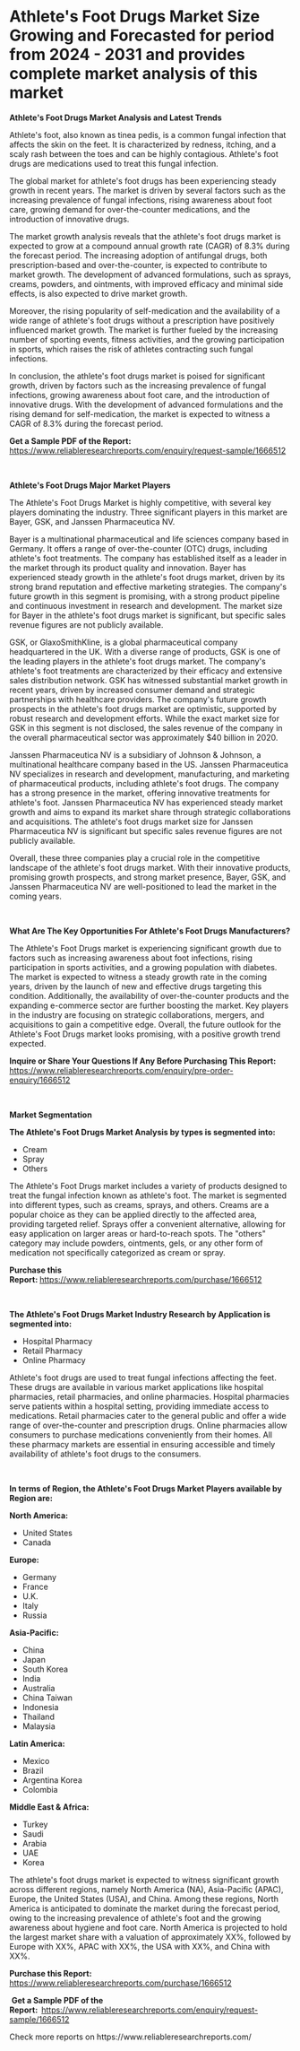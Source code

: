 <p><h1>Athlete's Foot Drugs Market Size Growing and Forecasted for period from 2024 - 2031 and provides complete market analysis of this market</h1></p><p><strong>Athlete's Foot Drugs Market Analysis and Latest Trends</strong></p>
<p><p>Athlete's foot, also known as tinea pedis, is a common fungal infection that affects the skin on the feet. It is characterized by redness, itching, and a scaly rash between the toes and can be highly contagious. Athlete's foot drugs are medications used to treat this fungal infection.</p><p>The global market for athlete's foot drugs has been experiencing steady growth in recent years. The market is driven by several factors such as the increasing prevalence of fungal infections, rising awareness about foot care, growing demand for over-the-counter medications, and the introduction of innovative drugs.</p><p>The market growth analysis reveals that the athlete's foot drugs market is expected to grow at a compound annual growth rate (CAGR) of 8.3% during the forecast period. The increasing adoption of antifungal drugs, both prescription-based and over-the-counter, is expected to contribute to market growth. The development of advanced formulations, such as sprays, creams, powders, and ointments, with improved efficacy and minimal side effects, is also expected to drive market growth.</p><p>Moreover, the rising popularity of self-medication and the availability of a wide range of athlete's foot drugs without a prescription have positively influenced market growth. The market is further fueled by the increasing number of sporting events, fitness activities, and the growing participation in sports, which raises the risk of athletes contracting such fungal infections.</p><p>In conclusion, the athlete's foot drugs market is poised for significant growth, driven by factors such as the increasing prevalence of fungal infections, growing awareness about foot care, and the introduction of innovative drugs. With the development of advanced formulations and the rising demand for self-medication, the market is expected to witness a CAGR of 8.3% during the forecast period.</p></p>
<p><strong>Get a Sample PDF of the Report:&nbsp;</strong> <a href="https://www.reliableresearchreports.com/enquiry/request-sample/1666512">https://www.reliableresearchreports.com/enquiry/request-sample/1666512</a></p>
<p>&nbsp;</p>
<p><strong>Athlete's Foot Drugs Major Market Players</strong></p>
<p><p>The Athlete's Foot Drugs Market is highly competitive, with several key players dominating the industry. Three significant players in this market are Bayer, GSK, and Janssen Pharmaceutica NV. </p><p>Bayer is a multinational pharmaceutical and life sciences company based in Germany. It offers a range of over-the-counter (OTC) drugs, including athlete's foot treatments. The company has established itself as a leader in the market through its product quality and innovation. Bayer has experienced steady growth in the athlete's foot drugs market, driven by its strong brand reputation and effective marketing strategies. The company's future growth in this segment is promising, with a strong product pipeline and continuous investment in research and development. The market size for Bayer in the athlete's foot drugs market is significant, but specific sales revenue figures are not publicly available.</p><p>GSK, or GlaxoSmithKline, is a global pharmaceutical company headquartered in the UK. With a diverse range of products, GSK is one of the leading players in the athlete's foot drugs market. The company's athlete's foot treatments are characterized by their efficacy and extensive sales distribution network. GSK has witnessed substantial market growth in recent years, driven by increased consumer demand and strategic partnerships with healthcare providers. The company's future growth prospects in the athlete's foot drugs market are optimistic, supported by robust research and development efforts. While the exact market size for GSK in this segment is not disclosed, the sales revenue of the company in the overall pharmaceutical sector was approximately $40 billion in 2020.</p><p>Janssen Pharmaceutica NV is a subsidiary of Johnson & Johnson, a multinational healthcare company based in the US. Janssen Pharmaceutica NV specializes in research and development, manufacturing, and marketing of pharmaceutical products, including athlete's foot drugs. The company has a strong presence in the market, offering innovative treatments for athlete's foot. Janssen Pharmaceutica NV has experienced steady market growth and aims to expand its market share through strategic collaborations and acquisitions. The athlete's foot drugs market size for Janssen Pharmaceutica NV is significant but specific sales revenue figures are not publicly available.</p><p>Overall, these three companies play a crucial role in the competitive landscape of the athlete's foot drugs market. With their innovative products, promising growth prospects, and strong market presence, Bayer, GSK, and Janssen Pharmaceutica NV are well-positioned to lead the market in the coming years.</p></p>
<p>&nbsp;</p>
<p><strong>What Are The Key Opportunities For Athlete's Foot Drugs Manufacturers?</strong></p>
<p><p>The Athlete's Foot Drugs market is experiencing significant growth due to factors such as increasing awareness about foot infections, rising participation in sports activities, and a growing population with diabetes. The market is expected to witness a steady growth rate in the coming years, driven by the launch of new and effective drugs targeting this condition. Additionally, the availability of over-the-counter products and the expanding e-commerce sector are further boosting the market. Key players in the industry are focusing on strategic collaborations, mergers, and acquisitions to gain a competitive edge. Overall, the future outlook for the Athlete's Foot Drugs market looks promising, with a positive growth trend expected.</p></p>
<p><strong>Inquire or Share Your Questions If Any Before Purchasing This Report:</strong> <a href="https://www.reliableresearchreports.com/enquiry/pre-order-enquiry/1666512">https://www.reliableresearchreports.com/enquiry/pre-order-enquiry/1666512</a></p>
<p>&nbsp;</p>
<p><strong>Market Segmentation</strong></p>
<p><strong>The Athlete's Foot Drugs Market Analysis by types is segmented into:</strong></p>
<p><ul><li>Cream</li><li>Spray</li><li>Others</li></ul></p>
<p><p>The Athlete's Foot Drugs market includes a variety of products designed to treat the fungal infection known as athlete's foot. The market is segmented into different types, such as creams, sprays, and others. Creams are a popular choice as they can be applied directly to the affected area, providing targeted relief. Sprays offer a convenient alternative, allowing for easy application on larger areas or hard-to-reach spots. The "others" category may include powders, ointments, gels, or any other form of medication not specifically categorized as cream or spray.</p></p>
<p><strong>Purchase this Report:&nbsp;</strong><a href="https://www.reliableresearchreports.com/purchase/1666512">https://www.reliableresearchreports.com/purchase/1666512</a></p>
<p>&nbsp;</p>
<p><strong>The Athlete's Foot Drugs Market Industry Research by Application is segmented into:</strong></p>
<p><ul><li>Hospital Pharmacy</li><li>Retail Pharmacy</li><li>Online Pharmacy</li></ul></p>
<p><p>Athlete's foot drugs are used to treat fungal infections affecting the feet. These drugs are available in various market applications like hospital pharmacies, retail pharmacies, and online pharmacies. Hospital pharmacies serve patients within a hospital setting, providing immediate access to medications. Retail pharmacies cater to the general public and offer a wide range of over-the-counter and prescription drugs. Online pharmacies allow consumers to purchase medications conveniently from their homes. All these pharmacy markets are essential in ensuring accessible and timely availability of athlete's foot drugs to the consumers.</p></p>
<p>&nbsp;</p>
<p><strong>In terms of Region, the Athlete's Foot Drugs Market Players available by Region are:</strong></p>
<p>
    <p> <strong> North America: </strong>
        <ul>
            <li>United States</li>
            <li>Canada</li>
        </ul>
        </p> 
    <p> <strong> Europe: </strong>
        <ul>
            <li>Germany</li>
            <li>France</li>
            <li>U.K.</li>
            <li>Italy</li>
            <li>Russia</li>
        </ul>
        </p> 
    <p> <strong> Asia-Pacific: </strong>
        <ul>
            <li>China</li>
            <li>Japan</li>
            <li>South Korea</li>
            <li>India</li>
            <li>Australia</li>
            <li>China Taiwan</li>
            <li>Indonesia</li>
            <li>Thailand</li>
            <li>Malaysia</li>
        </ul>
        </p> 
    <p> <strong> Latin America: </strong>
        <ul>
            <li>Mexico</li>
            <li>Brazil</li>
            <li>Argentina Korea</li>
            <li>Colombia</li>
        </ul>
        </p> 
    <p> <strong> Middle East & Africa: </strong>
        <ul>
            <li>Turkey</li>
            <li>Saudi</li>
            <li>Arabia</li>
            <li>UAE</li>
            <li>Korea</li>
        </ul>
    </p>
    </p>
<p><p>The athlete's foot drugs market is expected to witness significant growth across different regions, namely North America (NA), Asia-Pacific (APAC), Europe, the United States (USA), and China. Among these regions, North America is anticipated to dominate the market during the forecast period, owing to the increasing prevalence of athlete's foot and the growing awareness about hygiene and foot care. North America is projected to hold the largest market share with a valuation of approximately XX%, followed by Europe with XX%, APAC with XX%, the USA with XX%, and China with XX%.</p></p>
<p><strong>Purchase this Report: </strong><a href="https://www.reliableresearchreports.com/purchase/1666512">https://www.reliableresearchreports.com/purchase/1666512</a></p>
<p>&nbsp;<strong>Get a Sample PDF of the Report:&nbsp;&nbsp;</strong><a href="https://www.reliableresearchreports.com/enquiry/request-sample/1666512">https://www.reliableresearchreports.com/enquiry/request-sample/1666512</a></p>
<p><strong></strong></p>
<p>Check more reports on https://www.reliableresearchreports.com/</p>